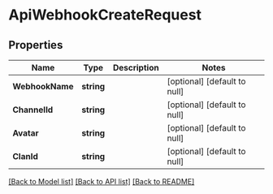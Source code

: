 # ApiWebhookCreateRequest

## Properties
Name | Type | Description | Notes
------------ | ------------- | ------------- | -------------
**WebhookName** | **string** |  | [optional] [default to null]
**ChannelId** | **string** |  | [optional] [default to null]
**Avatar** | **string** |  | [optional] [default to null]
**ClanId** | **string** |  | [optional] [default to null]

[[Back to Model list]](../README.md#documentation-for-models) [[Back to API list]](../README.md#documentation-for-api-endpoints) [[Back to README]](../README.md)


